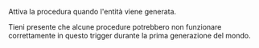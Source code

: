 Attiva la procedura quando l'entità viene generata.

Tieni presente che alcune procedure potrebbero non funzionare correttamente in questo trigger durante la prima generazione del mondo.